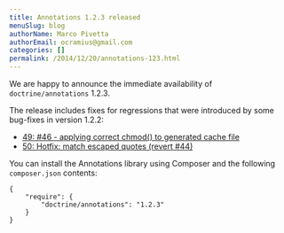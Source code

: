 ```yaml
---
title: Annotations 1.2.3 released
menuSlug: blog
authorName: Marco Pivetta
authorEmail: ocramius@gmail.com
categories: []
permalink: /2014/12/20/annotations-123.html
---
```

We are happy to announce the immediate availability of
`doctrine/annotations` 1.2.3.

The release includes fixes for regressions that were introduced by some
bug-fixes in version 1.2.2:

-   [49: \#46 - applying correct chmod() to generated cache
    file](https://github.com/doctrine/annotations/pull/49)
-   [50: Hotfix: match escaped quotes (revert
    \#44)](https://github.com/doctrine/annotations/pull/50)

You can install the Annotations library using Composer and the following
`composer.json` contents:

~~~~ {.sourceCode .json}
{
    "require": {
        "doctrine/annotations": "1.2.3"
    }
}
~~~~
